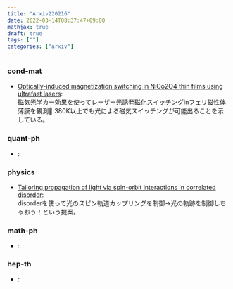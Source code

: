 ```yaml
---
title: "Arxiv220216"
date: 2022-03-14T08:37:47+09:00
mathjax: true
draft: true
tags: [""]
categories: ["arxiv"]
---
```

### cond-mat
- [Optically-induced magnetization switching in NiCo2O4 thin films using ultrafast lasers](https://arxiv.org/abs/2202.07257):  
磁気光学カー効果を使ってレーザー光誘発磁化スイッチングinフェリ磁性体薄膜を観測🧲
380K以上でも光による磁気スイッチングが可能出ることを示している。


### quant-ph
- []():  


### physics
- [Tailoring propagation of light via spin-orbit interactions in correlated disorder](https://arxiv.org/abs/2202.07544):  
disorderを使って光のスピン軌道カップリングを制御→光の軌跡を制御しちゃおう！という提案。


### math-ph
- []():  


### hep-th
- []():  
